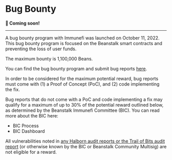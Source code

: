 # Bug Bounty

**🌱 Coming soon!**

****

A bug bounty program with Immunefi was launched on October 11, 2022. This bug bounty program is focused on the Beanstalk smart contracts and preventing the loss of user funds.&#x20;

The maximum bounty is 1,100,000 Beans.

You can find the bug bounty program and submit bug reports [here](https://immunefi.com/bounty/beanstalk).

In order to be considered for the maximum potential reward, bug reports must come with (1) a Proof of Concept (PoC), and (2) code implementing the fix.

Bug reports that do not come with a PoC and code implementing a fix may qualify for a maximum of up to 30% of the potential reward outlined below, as determined by the Beanstalk Immunefi Committee (BIC). You can read more about the BIC here:

* BIC Process
* BIC Dashboard

All vulnerabilities noted in [any Halborn audit reports or the Trail of Bits audit report](https://github.com/BeanstalkFarms/Beanstalk-Audits) (or otherwise known by the BIC or Beanstalk Community Multisig) are not eligible for a reward.
